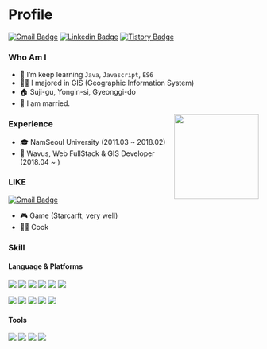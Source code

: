 # Profile

[![Gmail Badge](https://img.shields.io/badge/Gmail-d14836?style=flat-square&logo=Gmail&logoColor=white&link=mailto:clsung7911@gmail.com)](mailto:clsung7911@gmail.com)
[![Linkedin Badge](https://img.shields.io/badge/-LinkedIn-blue?style=flat-square&logo=Linkedin&logoColor=white&link=https://www.linkedin.com/in/sung-june-lee-68b179171)](https://www.linkedin.com/in/sung-june-lee-68b179171/)
[![Tistory Badge](https://img.shields.io/badge/Tech%20Blog-555263?style=flat&logoColor=white)](https://clsung.tistory.com/)

 
### Who Am I



- 🌱 I’m keep learning `Java`, `Javascript`, `ES6`
- 👨‍🎓 I majored in GIS (Geographic Information System)
- 🏠 Suji-gu, Yongin-si, Gyeonggi-do
- 💑 I am married.

<img align="right" src="https://github-readme-stats.vercel.app/api?username=clsung7911&show_icons=true&theme=chartreuse-dark" height="170">

### Experience

- 🎓 NamSeoul University  (2011.03 ~ 2018.02)
- 🔭 Wavus, Web FullStack & GIS Developer (2018.04 ~ )



### LIKE

[![Gmail Badge](https://img.shields.io/badge/Gmail-d14836?style=flat-square&logo=Gmail&logoColor=white&link=mailto:snugyun01@gmail.com)](mailto:snugyun01@gmail.com)
<!-- <img align="right" src="https://github-readme-stats.vercel.app/api/top-langs/?username=clsung7911&layout=compact&theme=chartreuse-dark" height="100%"> -->

- 🎮 Game (Starcarft, very well)
- 👨‍🍳 Cook


### Skill

#### Language & Platforms

<p>
<img src="https://img.shields.io/badge/Java-007396?style=flat-square&logo=Java&logoColor=white"/>
<img src="https://img.shields.io/badge/JavaScript-F7DF1E?style=flat-square&logo=JavaScript&logoColor=white"/>
<img src="https://img.shields.io/badge/Spring-6DB33F?style=flat-square&logo=Spring&logoColor=white"/>
<img src="https://img.shields.io/badge/SpringBoot-6DB33F?style=flat-square&logo=SpringBoot&logoColor=white"/>
<img src="https://img.shields.io/badge/MySQL-4479A1?style=flat-square&logo=MySQL&logoColor=white"/>
<img src="https://img.shields.io/badge/PostgreSQL-4169E1?style=flat-square&logo=PostgreSQL&logoColor=white"/>
</p>
<p>
<img src="https://img.shields.io/badge/HTML5-E34F26?style=flat-square&logo=HTML5&logoColor=white"/>
<img src="https://img.shields.io/badge/CSS3-1572B6?style=flat-square&logo=CSS3&logoColor=white"/>
<img src="https://img.shields.io/badge/Openlayers-1F6B75?style=flat-square&logo=Openlayers&logoColor=white"/>
<img src="https://img.shields.io/badge/ApacheTomcat-F8DC75?style=flat-square&logo=ApacheTomcat&logoColor=white"/>
<img src="https://img.shields.io/badge/Apache-D22128?style=flat-square&logo=Apache&logoColor=white"/>
</p>

#### Tools

<p>
<img src="https://img.shields.io/badge/Eclipse-2C2255?style=flat-square&logo=Eclipse&logoColor=white"/>
  <img src="https://img.shields.io/badge/VSCode-007ACC?style=flat-square&logo=VisualStudioCode&logoColor=white"/>
<img src="https://img.shields.io/badge/Git-F05032?style=flat-square&logo=Git&logoColor=white"/>
<img src="https://img.shields.io/badge/svn-3E7FC1?style=flat-square&logoColor=white"/>
</p>

<!--
**clsung7911/clsung7911** is a ✨ _special_ ✨ repository because its `README.md` (this file) appears on your GitHub profile.

Here are some ideas to get you started:

- 🔭 I’m currently working on ...
- 🌱 I’m currently learning ...
- 👯 I’m looking to collaborate on ...
- 🤔 I’m looking for help with ...
- 💬 Ask me about ...
- 📫 How to reach me: ...
- 😄 Pronouns: ...
- ⚡ Fun fact: ...
-->
